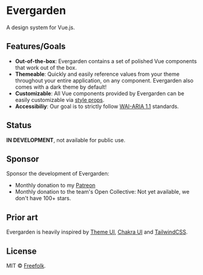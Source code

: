 # Evergarden

A design system for Vue.js.

## Features/Goals

- **Out-of-the-box**: Evergarden contains a set of polished Vue components that work out of the box.
- **Themeable**: Quickly and easily reference values from your theme throughout your entire application, on any component. Evergarden also comes with a dark theme by default!
- **Customizable**: All Vue components provided by Evergarden can be easily customizable via [style props](https://styled-system.com/getting-started/).
- **Accessibiliy**: Our goal is to strictly follow [WAI-ARIA 1.1](https://www.w3.org/TR/wai-aria/) standards.

## Status

**IN DEVELOPMENT**, not available for public use.

## Sponsor

Sponsor the development of Evergarden:

- Monthly donation to my [Patreon](https://patreon.com/egoist)
- Monthly donation to the team's Open Collective: Not yet available, we don't have 100+ stars.

## Prior art

Evergarden is heavily inspired by [Theme UI](https://theme-ui.com/), [Chakra UI](https://chakra-ui.com/) and [TailwindCSS](https://tailwindcss.com/).

## License

MIT &copy; [Freefolk](https://github.com/freefolk).
